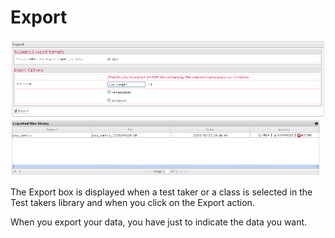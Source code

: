 <!--
author:
    - 'Jérôme Bogaerts'
created_at: '2012-04-12 18:15:06'
updated_at: '2013-03-13 13:55:24'
tags:
    - 'Manage Test Takers'
-->

Export
======

![](../resources/testtakers-export1.png)

The Export box is displayed when a test taker or a class is selected in the Test takers library and when you click on the Export action.

When you export your data, you have just to indicate the data you want.



